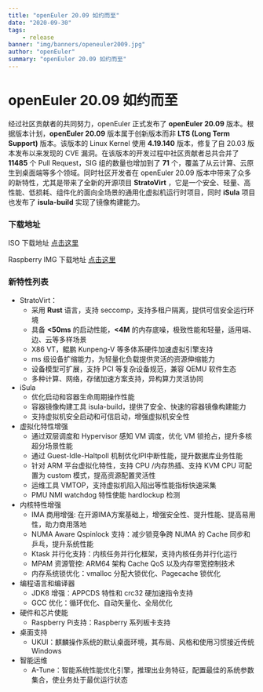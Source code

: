 ```yaml
---
title: "openEuler 20.09 如约而至"
date: "2020-09-30"
tags:
    - release
banner: "img/banners/openeuler2009.jpg"
author: "openEuler"
summary: "openEuler 20.09 如约而至"
---
```


<ClientOnly>
  <news-newsHeader />
</ClientOnly>

<div class="markdown">

# openEuler 20.09 如约而至

经过社区贡献者的共同努力，openEuler 正式发布了 **openEuler 20.09** 版本。根据版本计划，**openEuler 20.09** 版本属于创新版本而非 **LTS (Long Term Support)** 版本。该版本的 Linux Kernel 使用 **4.19.140** 版本，修复了自 20.03 版本发布以来发现的 CVE 漏洞。在该版本的开发过程中社区贡献者总共合并了 **11485** 个 Pull Request，SIG 组的数量也增加到了 **71** 个，覆盖了从云计算、云原生到桌面端等多个领域。同时社区开发者在 openEuler 20.09 版本中带来了众多的新特性，尤其是带来了全新的开源项目 **StratoVirt** ，它是一个安全、轻量、高性能、低损耗、组件化的面向全场景的通用化虚拟机运行时项目，同时 **iSula** 项目也发布了 **isula-build** 实现了镜像构建能力。

### 下载地址
ISO 下载地址 [点击这里](https://repo.openeuler.org/openEuler-20.09/ISO/)

Raspberry IMG 下载地址 [点击这里](https://repo.openeuler.org/openEuler-20.09/raspi_img/aarch64/)

### 新特性列表
- StratoVirt：
    - 采用 **Rust** 语言，支持 seccomp，支持多租户隔离，提供可信安全运行环境
    - 具备 **<50ms** 的启动性能，**<4M** 的内存底噪，极致性能和轻量，适用端、边、云等多样场景
    - X86 VT，鲲鹏 Kunpeng-V 等多体系硬件加速虚拟引擎支持
    - ms 级设备扩缩能力，为轻量化负载提供灵活的资源伸缩能力
    - 设备模型可扩展，支持 PCI 等复杂设备规范，兼容 QEMU 软件生态
    - 多种计算、网络，存储加速方案支持，异构算力灵活协同
- iSula
    - 优化启动和容器生命周期操作性能
    - 容器镜像构建工具 isula-build，提供了安全、快速的容器镜像构建能力
    - 支持虚拟机安全启动和可信启动，增强虚拟机安全性
- 虚拟化特性增强
    - 通过双层调度和 Hypervisor 感知 VM 调度，优化 VM 锁抢占，提升多核超分场景性能
    - 通过 Guest-Idle-Haltpoll 机制优化IPI中断性能，提升数据库业务性能
    - 针对 ARM 平台虚拟化特性，支持 CPU /内存热插、支持 KVM CPU 可配置为 custom 模式，提高资源配置灵活性
    - 运维工具 VMTOP，支持虚拟机陷入陷出等性能指标快速采集
    - PMU NMI watchdog 特性使能 hardlockup 检测
- 内核特性增强
    - IMA 商用增强: 在开源IMA方案基础上，增强安全性、提升性能、提高易用性，助力商用落地
    - NUMA Aware Qspinlock 支持：减少锁竞争跨 NUMA 的 Cache 同步和乒乓，提升系统性能
    - Ktask 并行化支持：内核任务并行化框架，支持内核任务并行化运行
    - MPAM 资源管控: ARM64 架构 Cache QoS 以及内存带宽控制技术
    - 内存系统锁优化：vmalloc 分配大锁优化、Pagecache 锁优化
- 编程语言和编译器
    - JDK8 增强：APPCDS 特性和 crc32 硬加速指令支持
    - GCC 优化：循环优化、自动矢量化、全局优化
- 硬件和芯片使能
    - Raspberry Pi支持：Raspberry 系列板卡支持
- 桌面支持
    - UKUI：麒麟操作系统的默认桌面环境，其布局、风格和使用习惯接近传统 Windows
- 智能运维
    - A-Tune：智能系统性能优化引擎，推理出业务特征，配置最佳的系统参数集合，使业务处于最优运行状态

</div>
